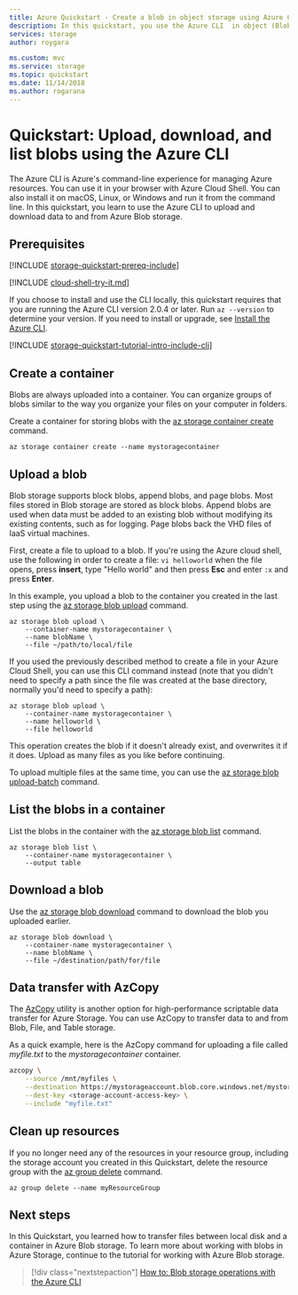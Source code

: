 ```yaml
---
title: Azure Quickstart - Create a blob in object storage using Azure CLI | Microsoft Docs
description: In this quickstart, you use the Azure CLI  in object (Blob) storage. Then you use the CLI to upload a blob to Azure Storage, download a blob, and list the blobs in a container.
services: storage
author: roygara

ms.custom: mvc
ms.service: storage
ms.topic: quickstart
ms.date: 11/14/2018
ms.author: rogarana
---
```


# Quickstart: Upload, download, and list blobs using the Azure CLI

The Azure CLI is Azure's command-line experience for managing Azure resources. You can use it in your browser with Azure Cloud Shell. You can also install it on macOS, Linux, or Windows and run it from the command line. In this quickstart, you learn to use the Azure CLI to upload and download data to and from Azure Blob storage.

## Prerequisites

[!INCLUDE [storage-quickstart-prereq-include](../../../includes/storage-quickstart-prereq-include.md)]

[!INCLUDE [cloud-shell-try-it.md](../../../includes/cloud-shell-try-it.md)]

If you choose to install and use the CLI locally, this quickstart requires that you are running the Azure CLI version 2.0.4 or later. Run `az --version` to determine your version. If you need to install or upgrade, see [Install the Azure CLI](/cli/azure/install-azure-cli).

[!INCLUDE [storage-quickstart-tutorial-intro-include-cli](../../../includes/storage-quickstart-tutorial-intro-include-cli.md)]

## Create a container

Blobs are always uploaded into a container. You can organize groups of blobs similar to the way you organize your files on your computer in folders.

Create a container for storing blobs with the [az storage container create](/cli/azure/storage/container) command.

```azurecli-interactive
az storage container create --name mystoragecontainer
```

## Upload a blob

Blob storage supports block blobs, append blobs, and page blobs. Most files stored in Blob storage are stored as block blobs. Append blobs are used when data must be added to an existing blob without modifying its existing contents, such as for logging. Page blobs back the VHD files of IaaS virtual machines.

First, create a file to upload to a blob.
If you're using the Azure cloud shell, use the following in order to create a file:
`vi helloworld` when the file opens, press **insert**, type "Hello world" and then press **Esc** and enter `:x` and press **Enter**.

In this example, you upload a blob to the container you created in the last step using the [az storage blob upload](/cli/azure/storage/blob) command.

```azurecli-interactive
az storage blob upload \
    --container-name mystoragecontainer \
    --name blobName \
    --file ~/path/to/local/file
```

If you used the previously described method to create a file in your Azure Cloud Shell, you can use this CLI command instead (note that you didn't need to specify a path since the file was created at the base directory, normally you'd need to specify a path):

```azurecli-interactive
az storage blob upload \
    --container-name mystoragecontainer \
    --name helloworld \
    --file helloworld
```

This operation creates the blob if it doesn't already exist, and overwrites it if it does. Upload as many files as you like before continuing.

To upload multiple files at the same time, you can use the [az storage blob upload-batch](/cli/azure/storage/blob) command.

## List the blobs in a container

List the blobs in the container with the [az storage blob list](/cli/azure/storage/blob) command.

```azurecli-interactive
az storage blob list \
    --container-name mystoragecontainer \
    --output table
```

## Download a blob

Use the [az storage blob download](/cli/azure/storage/blob) command to download the blob you uploaded earlier.

```azurecli-interactive
az storage blob download \
    --container-name mystoragecontainer \
    --name blobName \
    --file ~/destination/path/for/file
```

## Data transfer with AzCopy

The [AzCopy](../common/storage-use-azcopy-linux.md?toc=%2fazure%2fstorage%2fblobs%2ftoc.json) utility is another option for high-performance scriptable data transfer for Azure Storage. You can use AzCopy to transfer data to and from Blob, File, and Table storage.

As a quick example, here is the AzCopy command for uploading a file called *myfile.txt* to the *mystoragecontainer* container.

```bash
azcopy \
    --source /mnt/myfiles \
    --destination https://mystorageaccount.blob.core.windows.net/mystoragecontainer \
    --dest-key <storage-account-access-key> \
    --include "myfile.txt"
```

## Clean up resources

If you no longer need any of the resources in your resource group, including the storage account you created in this Quickstart, delete the resource group with the [az group delete](/cli/azure/group) command.

```azurecli-interactive
az group delete --name myResourceGroup
```

## Next steps

In this Quickstart, you learned how to transfer files between local disk and a container in Azure Blob storage. To learn more about working with blobs in Azure Storage, continue to the tutorial for working with Azure Blob storage.

> [!div class="nextstepaction"]
> [How to: Blob storage operations with the Azure CLI](storage-how-to-use-blobs-cli.md)
